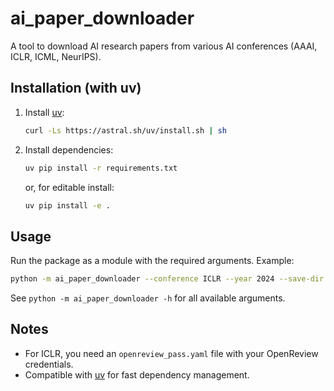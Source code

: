 # ai_paper_downloader

A tool to download AI research papers from various AI conferences (AAAI, ICLR, ICML, NeurIPS).

## Installation (with uv)

1. Install [uv](https://github.com/astral-sh/uv):
   ```sh
   curl -Ls https://astral.sh/uv/install.sh | sh
   ```
2. Install dependencies:
   ```sh
   uv pip install -r requirements.txt
   ```
   or, for editable install:
   ```sh
   uv pip install -e .
   ```

## Usage

Run the package as a module with the required arguments. Example:

```sh
python -m ai_paper_downloader --conference ICLR --year 2024 --save-dir papers
```

See `python -m ai_paper_downloader -h` for all available arguments.

## Notes
- For ICLR, you need an `openreview_pass.yaml` file with your OpenReview credentials.
- Compatible with [uv](https://github.com/astral-sh/uv) for fast dependency management.